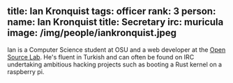 title: Ian Kronquist 
tags: officer
rank: 3
person:
    name: Ian Kronquist
    title: Secretary
    irc: muricula
    image: /img/people/iankronquist.jpeg
---

Ian is a Computer Science student at OSU and a web developer at the [Open
Source Lab][osl]. He's fluent in Turkish and can often be found on IRC
undertaking ambitious hacking projects such as booting a Rust kernel on a
raspberry pi.

[osl]: http://osuosl.org/
